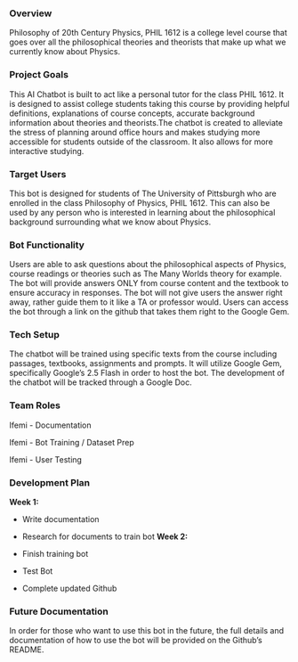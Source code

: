 ### Overview
Philosophy of 20th Century Physics, PHIL 1612 is a college level course that goes over all the philosophical theories and theorists that make up what we currently know about Physics.

### Project Goals
This AI Chatbot is built to act like a personal tutor for the class PHIL 1612. It is designed to assist college students taking this course by providing helpful definitions, explanations of course concepts, accurate background information about theories and theorists.The chatbot is created to alleviate the stress of planning around office hours and makes studying more accessible for students outside of the classroom. It also allows for more interactive studying.

### Target Users
This bot is designed for students of The University of Pittsburgh who are enrolled in the class Philosophy of Physics, PHIL 1612. This can also be used by any person who is interested in learning about the philosophical background surrounding what we know about Physics.

### Bot Functionality
Users are able to ask questions about the philosophical aspects of Physics, course readings or theories such as The Many Worlds theory for example. The bot will provide answers ONLY from course content and the textbook to ensure accuracy in responses. The bot will not give users the answer right away, rather guide them to it like a TA or professor would. Users can access the bot through a link on the github that takes them right to the Google Gem.

### Tech Setup
The chatbot will be trained using specific texts from the course including passages, textbooks, assignments and prompts. It will utilize Google Gem, specifically Google’s 2.5 Flash in order to host the bot. The development of the chatbot will be tracked through a Google Doc.

### Team Roles
Ifemi - Documentation

Ifemi - Bot Training / Dataset Prep

Ifemi - User Testing

### Development Plan
**Week 1:**

* Write documentation

* Research for documents to train bot
**Week 2:**

* Finish training bot

* Test Bot

* Complete updated Github
### Future Documentation
In order for those who want to use this bot in the future, the full details and documentation of how to use the bot will be provided on the Github’s README.
